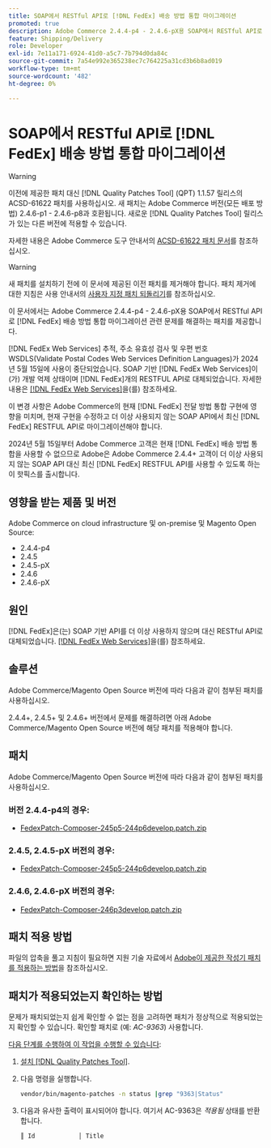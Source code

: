 ```yaml
---
title: SOAP에서 RESTful API로 [!DNL FedEx] 배송 방법 통합 마이그레이션
promoted: true
description: Adobe Commerce 2.4.4-p4 - 2.4.6-pX용 SOAP에서 RESTful API로  [!DNL FedEx] 전달 방법 통합 마이그레이션을 처리하는 패치를 적용합니다.
feature: Shipping/Delivery
role: Developer
exl-id: 7e11a171-6924-41d0-a5c7-7b794d0da84c
source-git-commit: 7a54e992e365238ec7c764225a31cd3b6b8ad019
workflow-type: tm+mt
source-wordcount: '482'
ht-degree: 0%

---
```


# SOAP에서 RESTful API로 [!DNL FedEx] 배송 방법 통합 마이그레이션

>[!WARNING]
>
>이전에 제공한 패치 대신 [!DNL Quality Patches Tool] (QPT) 1.1.57 릴리스의 ACSD-61622 패치를 사용하십시오. 새 패치는 Adobe Commerce 버전(모든 배포 방법) 2.4.6-p1 - 2.4.6-p8과 호환됩니다. 새로운 [!DNL Quality Patches Tool] 릴리스가 있는 다른 버전에 적용할 수 있습니다.
>
>자세한 내용은 Adobe Commerce 도구 안내서의 [ACSD-61622 패치 문서](https://experienceleague.adobe.com/en/docs/commerce-operations/tools/quality-patches-tool/patches-available-in-qpt/v1-1-57/acsd-61622-fedex-account-specific-rates-missing-from-response)를 참조하십시오.

>[!WARNING]
>
>새 패치를 설치하기 전에 이 문서에 제공된 이전 패치를 제거해야 합니다. 패치 제거에 대한 지침은 사용 안내서의 [사용자 지정 패치 되돌리기](https://experienceleague.adobe.com/en/docs/commerce-cloud-service/user-guide/develop/upgrade/apply-patches#revert-a-custom-patch)를 참조하십시오.


이 문서에서는 Adobe Commerce 2.4.4-p4 - 2.4.6-pX용 SOAP에서 RESTful API로 [!DNL FedEx] 배송 방법 통합 마이그레이션 관련 문제를 해결하는 패치를 제공합니다.

[!DNL FedEx Web Services] 추적, 주소 유효성 검사 및 우편 번호 WSDLS(Validate Postal Codes Web Services Definition Languages)가 2024년 5월 15일에 사용이 중단되었습니다. SOAP 기반 [!DNL FedEx Web Services]이(가) 개발 억제 상태이며 [!DNL FedEx]개의 RESTFUL API로 대체되었습니다. 자세한 내용은 [[!DNL FedEx Web Services]](https://www.fedex.com/en-us/developer/web-services.html)을(를) 참조하세요.

이 변경 사항은 Adobe Commerce의 현재 [!DNL FedEx] 전달 방법 통합 구현에 영향을 미치며, 현재 구현을 수정하고 더 이상 사용되지 않는 SOAP API에서 최신 [!DNL FedEx] RESTFUL API로 마이그레이션해야 합니다.

2024년 5월 15일부터 Adobe Commerce 고객은 현재 [!DNL FedEx] 배송 방법 통합을 사용할 수 없으므로 Adobe은 Adobe Commerce 2.4.4+ 고객이 더 이상 사용되지 않는 SOAP API 대신 최신 [!DNL FedEx] RESTFUL API를 사용할 수 있도록 하는 이 핫픽스를 출시합니다.


## 영향을 받는 제품 및 버전

Adobe Commerce on cloud infrastructure 및 on-premise 및 Magento Open Source:

* 2.4.4-p4
* 2.4.5
* 2.4.5-pX
* 2.4.6
* 2.4.6-pX

## 원인

[!DNL FedEx]은(는) SOAP 기반 API를 더 이상 사용하지 않으며 대신 RESTful API로 대체되었습니다. [[!DNL FedEx Web Services]](https://www.fedex.com/en-us/developer/web-services.html)을(를) 참조하세요.

## 솔루션

Adobe Commerce/Magento Open Source 버전에 따라 다음과 같이 첨부된 패치를 사용하십시오.

2.4.4+, 2.4.5+ 및 2.4.6+ 버전에서 문제를 해결하려면 아래 Adobe Commerce/Magento Open Source 버전에 해당 패치를 적용해야 합니다.

## 패치

Adobe Commerce/Magento Open Source 버전에 따라 다음과 같이 첨부된 패치를 사용하십시오.

### 버전 2.4.4-p4의 경우:

* [FedexPatch-Composer-245p5-244p6develop.patch.zip](assets/FedexPatch-Composer-245p5-244p6develop.patch.zip)

### 2.4.5, 2.4.5-pX 버전의 경우:

* [FedexPatch-Composer-245p5-244p6develop.patch.zip](assets/FedexPatch-Composer-245p5-244p6develop.patch.zip)


### 2.4.6, 2.4.6-pX 버전의 경우:


* [FedexPatch-Composer-246p3develop.patch.zip](assets/FedexPatch-Composer-246p3develop.patch.zip)


## 패치 적용 방법

파일의 압축을 풀고 지침이 필요하면 지원 기술 자료에서 [Adobe이 제공한 작성기 패치를 적용하는 방법](https://experienceleague.adobe.com/docs/commerce-knowledge-base/kb/how-to/how-to-apply-a-composer-patch-provided-by-magento.html)을 참조하십시오.

## 패치가 적용되었는지 확인하는 방법

문제가 패치되었는지 쉽게 확인할 수 없는 점을 고려하면 패치가 정상적으로 적용되었는지 확인할 수 있습니다. 확인할 패치로 (예: *AC-9363*) 사용합니다.

<u>다음 단계를 수행하여 이 작업을 수행할 수 있습니다</u>:

1. [설치 [!DNL Quality Patches Tool]](https://experienceleague.adobe.com/docs/commerce-operations/tools/quality-patches-tool/usage.html).
1. 다음 명령을 실행합니다.

   ```bash
   vendor/bin/magento-patches -n status |grep "9363|Status"
   ```

1. 다음과 유사한 출력이 표시되어야 합니다. 여기서 AC-9363은 *적용됨* 상태를 반환합니다.

   ```bash
   ║ Id            │ Title                                                        │ Category        │ Origin                 │ Status      │ Details                                          ║ ║ N/A           │ ../m2-hotfixes/AC-9363_USPS_Ground_Advantage_shipping_method_COMPOSER_patch.patch      │ Other           │ Local                  │ Applied     │ Patch type: Custom                                
   ```
